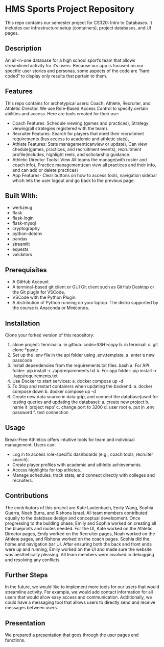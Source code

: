 # HMS Sports Project Repository

This repo contains our semester project for CS320: Intro to Databases. It includes our infrastructure setup (containers), project databases, and UI pages. 

## Description
An all-in-one database for a high school sport’s team that allows streamlined activity for it’s users. Because our app is focused on our specific user stories and personas, some aspects of the code are “hard coded” to display only results that pertain to them. 

## Features
This repo contains for archetypical users: Coach, Athlete, Recruiter, and Athletic Director. We use Role-Based Access Control to specify certain abilities and access. Here are tools created for their use:
- Coach Features: Schedule viewing (games and practices), Strategy viewing(all strategies registered with the team).
- Recruiter Features: Search for players that meet their recruitment requirements (has access to academic and athletic stats), 
- Athlete Features: Stats management(canview or update), Can view  chedule(games, practices, and recruitment events), recruitment profile(includes, highlight reels, and scholarship guidance.
- Athletic Director Tools- View All teams  the manage(with roster and coach info), Practice management(can view all practices and their info, and can add or delete practices)
- App Features- Clear buttons on how to access tools, navigation sidebar which lets the user logout and go back to the previous page.

## Built With: 
- werkzeug
- flask
- flask-login
- flask-mysql
- cryptography
- python-dotenv
- pandas
- streamlit
- equests
- validators

## Prerequisites
- A GitHub Account
- A terminal-based git client or GUI Git client such as GitHub Desktop or the Git plugin for VSCode.
- VSCode with the Python Plugin
- A distribution of Python running on your laptop. The distro supported by the course is Anaconda or Miniconda.

## Installation
Clone your forked version of this repository:
1. clone project: terminal
a. in github: code>SSH>*copy*
b. in terminal:
c. git clone *paste
2. Set up the .env file in the api folder using .env.template. 
a. enter a new passcode
3. Install dependencies from the requirements.txt files:
bash
a. For API folder: pip install -r ./api/requirements.txt
b. For app folder: pip install -r ./app/requirements.txt
4. Use Docker to start services:
a. docker compose up -d
5. To Stop and restart containers when updating the backend:
a. docker compose down
b. docker compose up -d
6. Create new data source in data grip, and connect the database(used for testing queries and updating the database):
a. create new project
b. name it ‘project repo’
c. change port to 3200
d. user root
e. put in .env password
f. test connection


## Usage
Break-Free Athletics offers intuitive tools for team and individual management. Users can:
- Log in to access role-specific dashboards (e.g., coach tools, recruiter search).
- Create player profiles with academic and athletic achievements.
- Access highlights for top athletes.
- Manage schedules, track stats, and connect directly with colleges and recruiters.

## Contributions
The contributors of this project are Kate Lautenbach, Emily Wang, Sophia Guerra, Noah Burra, and Rishona Israel. All team members contributed equally to the database design and conceptual development. Once progressing to the building phase, Emily and Sophia worked on creating all the blueprints and routes needed. For the UI, Kate worked on the Athletic Director pages, Emily worked on the Recruiter pages, Noah worked on the Athlete pages, and Rishona worked on the coach pages. Sophia did the home and navigation bar UI. After ensuring both the back and front ends were up and running, Emily worked on the UI and made sure the website was aesthetically pleasing. All team members were involved in debugging and resolving any conflicts. 

## Further Steps
In the future, we would like to implement more tools for our users that would streamline activity. For example, we would add contact information for all users that would allow easy access and communication. Additionally, we could have a messaging tool that allows users to directly send and receive messages between users. 

## Presentation
We prepared a [presentation](https://www.dropbox.com/scl/fo/xvq8gjvm8a2n3lc9ml2gi/AP33HnSugcZutj0y65PSgg8?rlkey=8w2u382ak0v0r93ub030069x7&st=u8jkzieq&dl=0 
) that goes through the user pages and functions. 

